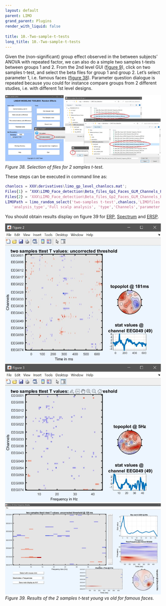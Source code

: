 ```yaml
---
layout: default
parent: LIMO
grand_parent: Plugins
render_with_liquid: false

title: 10.-Two-sample-t-tests
long_title: 10.-Two-sample-t-tests
---
```

Given the (non-significant) group effect observed in the between subjects’ ANOVA with repeated factor, we can also do a simple two samples t-tests between groups 1 and 2. From the 2nd level GUI ([figure 9](https://raw.githubusercontent.com/LIMO-EEG-Toolbox/limo_meeg/master/resources/images/9.jpg)), click on two samples t-test, and select the beta files for group 1 and group 2. Let’s select parameter 1, i.e. famous faces ([figure 38](https://raw.githubusercontent.com/LIMO-EEG-Toolbox/limo_meeg/master/resources/images/38.jpg)). Parameter question dialogue is repeated because you could for instance compare groups from 2 different studies, i.e. with different 1st level designs.  

![Figure 38. Regression](https://raw.githubusercontent.com/LIMO-EEG-Toolbox/limo_meeg/master/resources/images/38.jpg) 
_Figure 38. Selection of files for 2 samples t-test._  

These steps can be executed in command line as:  
```matlab
chanlocs = XXX\derivatives\limo_gp_level_chanlocs.mat';  
Files{1} = ‘XXX\LIMO_Face_detection\Beta_files_Gp1_Faces_GLM_Channels_Frequency_WLS.txt';  
Files{2} = 'XXX\LIMO_Face_detection\Beta_files_Gp2_Faces_GLM_Channels_Frequency_WLS.txt';  
LIMOPath = limo_random_select('two-samples t-test',chanlocs,'LIMOfiles',Files,...  
   'analysis_type','Full scalp analysis', 'type','Channels','parameter',[1;1],'nboot',1000,'tfce',0);  
```

You should obtain results display on figure 39 for [ERP](https://raw.githubusercontent.com/LIMO-EEG-Toolbox/limo_meeg/master/resources/images/39a.jpg), [Spectrum](https://raw.githubusercontent.com/LIMO-EEG-Toolbox/limo_meeg/master/resources/images/39b.jpg) and [ERSP](https://raw.githubusercontent.com/LIMO-EEG-Toolbox/limo_meeg/master/resources/images/39c.jpg).

![Figure 39. Regression ERP](https://raw.githubusercontent.com/LIMO-EEG-Toolbox/limo_meeg/master/resources/images/39a.jpg) 
![Figure 39. Regression Spectrum](https://raw.githubusercontent.com/LIMO-EEG-Toolbox/limo_meeg/master/resources/images/39b.jpg) 
![Figure 39. Regression ERSP](https://raw.githubusercontent.com/LIMO-EEG-Toolbox/limo_meeg/master/resources/images/39c.jpg) 
_Figure 39. Results of the 2 samples t-test young vs old for famous faces._ 
